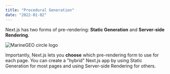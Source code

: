```yaml
---
title: "Procedural Generation"
date: "2022-01-02"
---
```


Next.js has two forms of pre-rendering: **Static Generation** and **Server-side Rendering**.

![MarineGEO circle logo](/images/prof.jpeg "MarineGEO logo")

Importantly, Next.js lets you **choose** which pre-rendering form to use for each page. You can create a "hybrid" Next.js app by using Static Generation for most pages and using Server-side Rendering for others.
